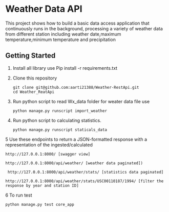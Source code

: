 
# Weather Data API

This project shows how to build a basic data access application that continuously runs in the background, processing a variety of weather data from different station including weather date,maximum temperature,minimum temperature and precipitation 

## 
## Getting Started 

1. Install all library use Pip install -r requirements.txt

2. Clone this repository

   ```
   git clone git@github.com:aarti21388/Weather-RestApi.git
   cd Weather_ReatApi
   ```

3. Run python script to read Wx_data folder for weater data file use 

   ```
   python manage.py runscript import_weather
   ```

4. Run python script to calculating statistics.

   ```
   python manage.py runscript staticals_data
   ```

5  Use these endpoints to return a JSON-formatted response with a representation of the ingested/calculated
   
   ```
   http://127.0.0.1:8000/ [swagger view]
   ```
   ```
   http://127.0.0.1:8000/api/weather/ [weather data paginated])
   ```
   ```
    http://127.0.0.1:8000/api/weather/stats/ [statistics data paginated]
   ```
   ```
   http://127.0.0.1:8000/api/weather/stats/USC00110187/1994/ [filter the response by year and station ID]
   ```
      
 6 To run test
   ```
   python manage.py test core_app
   ```
